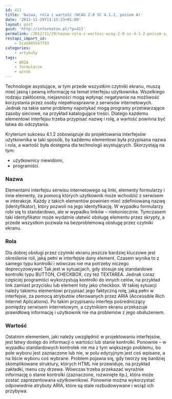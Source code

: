 ```yaml
---
id: 411
title: 'Nazwa, rola i wartość (WCAG 2.0 SC 4.1.2, poziom A)'
date: '2012-11-29T13:15:23+01:00'
layout: post
guid: 'http://informaton.pl/?p=411'
permalink: /2012/11/29/nazwa-rola-i-wartosc-wcag-2-0-sc-4-1-2-poziom-a/
restapi_import_id:
    - 5ca8405547793
categories:
    - artykuły
tags:
    - ARIA
    - formularze
    - wzrok
---
```


Technologie asystujące, w tym przede wszystkim czytniki ekranu, muszą mieć jasną i pewną informację na temat interfejsu użytkownika. Wszelkiego rodzaju zakłócenia, niejasności mogą wpłynąć negatywnie na możliwość korzystania przez osoby niepełnosprawne z serwisów internetowych. Jednak na takie same problemy napotykać mogą programy przetwarzające zasoby sieciowe, na przykład katalogujące treści. Dlatego każdemu elementowi interfejsu trzeba przypisać nazwę i rolę, a wartość powinna być łatwa do odczytania.

Kryterium sukcesu 4.1.2 zobowiązuje do projektowania interfejsów użytkownika w taki sposób, by każdemu elementowi była przypisana nazwa i rola, a wartość była dostępna dla technologii asystujących. Skorzystają na tym:

- użytkownicy niewidomi,
- programiści.

### Nazwa

Elementami interfejsu serwisu internetowego są linki, elementy formularzy i inne elementy, za pomocą których użytkownik może wchodzić z serwisem w interakcje. Każdy z takich elementów powinien mieć zdefiniowaną nazwę (identyfikator), który pozwoli na jego identyfikację. W wypadku formularzy robi się to standardowo, ale w wypadku linków – niekoniecznie. Tymczasem taki identyfikator może wydatnie ułatwić obsługę elementu przez skrypty, a przede wszystkim pozwala na bezproblemową obsługę przez czytniki ekranu.

### Rola

Dla dobrej obsługi przez czytniki ekranu jeszcze bardziej kluczowe jest określenie roli, jaką pełni w interfejsie dany element. Czasem wynika to z samego typu kontrolki i wówczas nie ma potrzeby niczego doprecyzowywać Tak jest w sytuacjach, gdy stosuje się standardowe kontrolki typu BUTTON, CHECKBOX, czy też TEXTAREA. Jednak coraz częściej programiści wykorzystują kontrolki do innych celów, na przykład link zamiast przycisku lub element listy jako checkbox. W takiej sytuacji należy takiemu elementowi przypisać jego faktyczną rolę, jaką pełni w interfejsie, za pomocą atrybutów oferowanych przez ARIA (Accessible Rich Internet Aplications). Po takim przypisaniu interfejs pośredniczący pomiędzy serwisem internetowym, a czytnikiem ekranu przekazuje prawidłową informację i użytkownik nie ma problemów z jego obsłużeniem.

### Wartość

Ostatnim elementem, jaki należy uwzględnić w projektowaniu interfejsów, jest łatwy dostęp do informacji o wartości lub stanie kontrolki. Ponownie – w wypadku standardowych kontrolek nie ma z tym większego problemu, bo pole wyboru jest zaznaczone lub nie, w polu edycyjnym jest coś wpisane, a na liście wyboru coś wybrane. Problem pojawia się, gdy tworzy się bardziej skomplikowane struktury, których HTML nie przewiduje, na przykład zakładki, menu czy drzewa. Wówczas trzeba przekazać wyraźnie informację o stanie kontrolki (zaznaczone, rozwinięte itp.), która może zostać zaprezentowana użytkownikowi. Ponownie można wykorzystać odpowiednie atrybuty ARIA, które są stale rozbudowywane i wciąż ich przybywa.